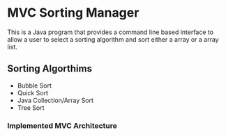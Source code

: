 # MVC Sorting Manager
This is a Java program that provides a command line based interface to allow a user to select a sorting algorithm and sort either a array or a array list.

## Sorting Algorthims

- Bubble Sort
- Quick Sort
- Java Collection/Array Sort
- Tree Sort

### Implemented MVC Architecture

